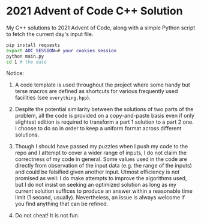 # 2021 Advent of Code C++ Solution

My C++ solutions to 2021 Advent of Code, along with a simple Python script to fetch the current day's input file.

```bash
pip install requests
export AOC_SESSION=# your cookies session
python main.py
cd 1 # the date
```

Notice:

1. A code template is used throughout the project where some handy but terse macros are defined as shortcuts for various frequently used facilities (see `everything.hpp`).

2. Despite the potential similarity between the solutions of two parts of the problem, all the code is provided on a copy-and-paste basis even if only slightest edition is required to transform a part 1 solution to a part 2 one. I choose to do so in order to keep a uniform format across different solutions.

3. Though I should have passed my puzzles when I push my code to the repo and I attempt to cover a wider range of inputs, I do not claim the correctness of my code in general. Some values used in the code are directly from observation of the input data (e.g. the range of the inputs) and could be falsified given another input. Utmost efficiency is not promised as well: I do make attempts to improve the algorithms used, but I do not insist on seeking an optimized solution as long as my current solution suffices to produce an answer within a reasonable time limit (1 second, usually). Nevertheless, an issue is always welcome if you find anything that can be refined.

4. Do not cheat! It is not fun.

